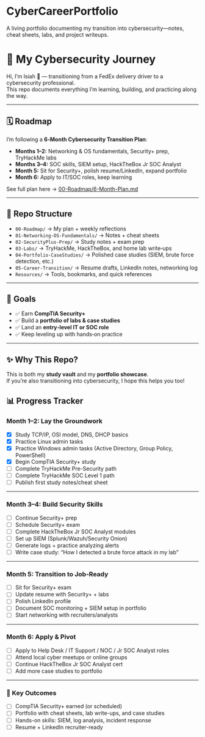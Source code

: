# CyberCareerPortfolio
A living portfolio documenting my transition into cybersecurity—notes, cheat sheets, labs, and project writeups.
# 🚀 My Cybersecurity Journey

Hi, I’m Isiah 👋 — transitioning from a FedEx delivery driver to a cybersecurity professional.  
This repo documents everything I’m learning, building, and practicing along the way.

---

## 🗓️ Roadmap
I’m following a **6‑Month Cybersecurity Transition Plan**:
- **Months 1–2:** Networking & OS fundamentals, Security+ prep, TryHackMe labs  
- **Months 3–4:** SOC skills, SIEM setup, HackTheBox Jr SOC Analyst  
- **Month 5:** Sit for Security+, polish resume/LinkedIn, expand portfolio  
- **Month 6:** Apply to IT/SOC roles, keep learning  

See full plan here → [00-Roadmap/6-Month-Plan.md](./00-Roadmap/6-Month-Plan.md)

---

## 📂 Repo Structure
- `00-Roadmap/` → My plan + weekly reflections  
- `01-Networking-OS-Fundamentals/` → Notes + cheat sheets  
- `02-SecurityPlus-Prep/` → Study notes + exam prep  
- `03-Labs/` → TryHackMe, HackTheBox, and home lab write‑ups  
- `04-Portfolio-CaseStudies/` → Polished case studies (SIEM, brute force detection, etc.)  
- `05-Career-Transition/` → Resume drafts, LinkedIn notes, networking log  
- `Resources/` → Tools, bookmarks, and quick references  

---

## 🎯 Goals
- ✅ Earn **CompTIA Security+**  
- ✅ Build a **portfolio of labs & case studies**  
- ✅ Land an **entry‑level IT or SOC role**  
- ✅ Keep leveling up with hands‑on practice  

---

## ✨ Why This Repo?
This is both my **study vault** and my **portfolio showcase**.  
If you’re also transitioning into cybersecurity, I hope this helps you too!

## 📊 Progress Tracker

### Month 1–2: Lay the Groundwork
- [x] Study TCP/IP, OSI model, DNS, DHCP basics
- [x] Practice Linux admin tasks
- [x] Practice Windows admin tasks (Active Directory, Group Policy, PowerShell)
- [x] Begin CompTIA Security+ study
- [ ] Complete TryHackMe Pre-Security path
- [ ] Complete TryHackMe SOC Level 1 path
- [ ] Publish first study notes/cheat sheet

---

### Month 3–4: Build Security Skills
- [ ] Continue Security+ prep
- [ ] Schedule Security+ exam
- [ ] Complete HackTheBox Jr SOC Analyst modules
- [ ] Set up SIEM (Splunk/Wazuh/Security Onion)
- [ ] Generate logs + practice analyzing alerts
- [ ] Write case study: “How I detected a brute force attack in my lab”

---

### Month 5: Transition to Job-Ready
- [ ] Sit for Security+ exam
- [ ] Update resume with Security+ + labs
- [ ] Polish LinkedIn profile
- [ ] Document SOC monitoring + SIEM setup in portfolio
- [ ] Start networking with recruiters/analysts

---

### Month 6: Apply & Pivot
- [ ] Apply to Help Desk / IT Support / NOC / Jr SOC Analyst roles
- [ ] Attend local cyber meetups or online groups
- [ ] Continue HackTheBox Jr SOC Analyst cert
- [ ] Add more case studies to portfolio

---

### 🎯 Key Outcomes
- [ ] CompTIA Security+ earned (or scheduled)
- [ ] Portfolio with cheat sheets, lab write-ups, and case studies
- [ ] Hands-on skills: SIEM, log analysis, incident response
- [ ] Resume + LinkedIn recruiter-ready

